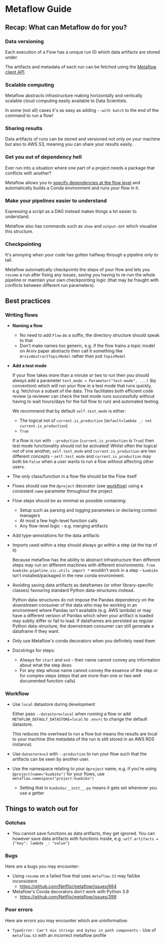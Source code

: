 # Metaflow Guide

## Recap: What can Metaflow do for you?

### Data versioning

Each execution of a Flow has a unique run ID which data artifacts are stored under.

The artifacts and metadata of each run can be fetched using the [Metaflow client API](https://docs.metaflow.org/metaflow/client).

### Scalable computing

Metaflow abstracts infrastructure making horizontally and vertically scalable cloud computing easily available to Data Scientists.

In some (not all) cases it's as easy as adding `--with batch` to the end of the command to run a flow!

### Sharing results

Data artifacts of runs can be stored and versioned not only on your machine but also to AWS S3, meaning you can share your results easily.

### Get you out of dependency hell

Ever run into a situation where one part of a project needs a package that conflicts with another?

Metaflow allows you to [specify dependencies at the flow level](https://docs.metaflow.org/metaflow/dependencies) and automatically builds a Conda environment and runs your flow in it.

### Make your pipelines easier to understand

Expressing a script as a DAG instead makes things a lot easier to understand.

Metaflow also has commands such as `show` and `output-dot` which visualise this structure.

### Checkpointing

It's annoying when your code has gotten halfway through a pipeline only to tail.

Metaflow automatically checkpoints the steps of your flow and lets you `resume` a run after fixing any issues, saving you having to re-run the whole pipeline or maintain your own checkpointing logic (that may be fraught with conflicts between different run parameters).

## Best practices

### Writing flows

-   **Naming a flow**
    -   No need to add `Flow` as a suffix, the directory structure should speak to that
    -   Don't make names too generic, e.g. if the flow trains a topic model on Arxiv paper abstracts then call it something like `ArxivAbstractTopicModel` rather than just `TopicModel`
-   **Add a test mode**

    If your flow takes more than a minute or two to run then you should always add a parameter `test_mode = Parameter("test-mode", ...)` (by convention) which will run your flow in a test mode that runs quickly, e.g. fetch/run a subset of the data.
    This facilitates both efficient code review (a reviewer can check the test mode runs successfully without having to wait hours/days for the full flow to run) and automated testing.

    We recommend that by default `self.test_mode` is either:

    -   The logical not of `current.is_production` (`default=lambda _: not current.is_production`)
    -   `True`

    If a flow is run with `--production` (`current.is_production` is `True`) then test mode functionality should not be activated!
    Whilst often the logical not of one another, `self.test_mode` and `current.is_production` are two different concepts - `self.test_mode` and `current.is_production` may both be `False` when a user wants to run a flow without affecting
    other users.

-   The only class/function in a flow file should be the Flow itself
-   Flows should use the `@project` decorator (see [workflow](#workflow)) using a consistent `name` parameter throughout the project
-   Flow steps should be as minimal as possible containing:
    -   Setup such as parsing and logging parameters or declaring context managers
    -   At most a few high-level function calls
    -   Any flow-level logic - e.g. merging artifacts
-   Add type-annotations for the data artifacts
-   Imports used within a step should always go within a step (at the top of it)

    Because metaflow has the ability to abstract infrastructure then
    different steps may run on different machines with different environments.
    `from kuebiko.pipeline.sic.utils import *` wouldn't work in a step - `kuebiko`
    isn't installed/packaged in the new conda environment.

-   Avoiding saving data artifacts as dataframes (or other library-specific classes) favouring standard Python data-structures instead.

    Python data-structures do not impose the Pandas dependency on the
    downstream consumer of the data who may be working in an environment
    where Pandas isn't available (e.g. AWS lambda) or may have a
    different version of Pandas which when your artifact is loaded
    may subtly differ or fail to load.
    If dataframes are persisted as regular Python data-structure, the
    downstream consumer can still generate a dataframe if they want.

-   Only use Metaflow's conda decorators when you definitely need them
-   Docstrings for steps:
    -   Always for `start` and `end` - their name cannot convey any information about what the step does
    -   For any step whose name cannot convey the essence of the step or for complex steps (steps that are more than one or two well documented function calls)

### Workflow

-   Use `local` datastore during development

    Either pass `--datastore=local` when running a flow or add `METAFLOW_DEFAULT_DATASTORE=local` to `.envrc` to change the default datastore.

    This reduces the overhead to run a flow but means the results are local to your machine (the metadata of the run is still stored in an AWS RDS instance).

-   Use `datastore=s3` with `--production` to run your flow such that the artifacts can be seen by another user.
-   Use the namespace relating to your `@project` name, e.g. if you're using `@project(name="kuebiko")` for your flows, use `metaflow.namespace("project:kuebiko")`
    -   Setting that in `kuebiko/__init__.py` means it gets set whenever you use a getter

## Things to watch out for

### Gotchas

-   You cannot save functions as data artifacts, they get ignored. You can however save data artifacts with functions inside, e.g. `self.artifacts = {"key": lambda _: "value"}`

### Bugs

Here are a bugs you may encounter:

-   Using `resume` on a failed flow that uses `metaflow.S3` may fail/be inconsistent
    -   https://github.com/Netflix/metaflow/issues/664
-   Metaflow's Conda decorators don't work with Python 3.9
    -   https://github.com/Netflix/metaflow/issues/399

### Poor errors

Here are errors you may encounter which are uninformative:

-   `TypeError: Can't mix strings and bytes in path components` - Use of `metaflow.S3` with an incorrect metaflow profile
